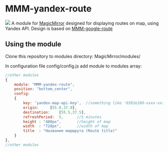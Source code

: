 # MMM-yandex-route
![](//screenshot.png)
 A module for [MagicMirror](https://github.com/MichMich/MagicMirror) designed for displaying routes on map, using Yandex API.
 Design is based on [MMM-google-route](https://github.com/mrdis/MMM-google-route)
 ## Using the module
 Clone this repository to modules directory:
 MagicMirror/modules/
 
 In configuration file config/config.js add module to modules array:
 
```javascript
//other modules
{
	module: "MMM-yandex-route",
	position: "bottom_center",
	config:
	{
		key: 'yandex-map-api-key',	//something like '0392e180-xxxx-xxxx-xxxx-xxxxxxxxxxxx'
		origin:		[55.0,37.0],	
		destination:	[55.5,37.5],	
		refreshPeriod:	5,		//5 minutes
		height : "480px",		//height of map
		width  : "720px",		//width of map
		title  : "Название маршрута (Route title)"
	}
},
//other modules
```
 